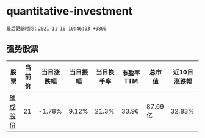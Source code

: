 # quantitative-investment

`最后更新时间：2021-11-10 10:46:03 +0800`

## 强势股票

|股票|当前价|当日涨跌幅|当日振幅|当日换手率|市盈率TTM|总市值|近10日涨跌幅|
|----|----|----|----|----|----|----|----|
|[确成股份](https://xueqiu.com/S/SH605183)|21|-1.78%|9.12%|21.3%|33.96|87.69亿|32.83%|
